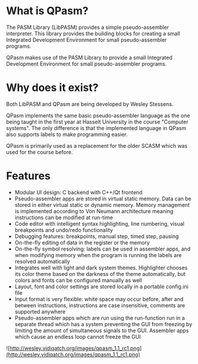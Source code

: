 # What is QPasm? #

The PASM Library (LibPASM) provides a simple pseudo-assembler interpreter. This library provides the building blocks for creating a small Integrated Development Environment for small pseudo-assembler programs.

QPasm makes use of the PASM Library to provide a small Integrated Development Environment for small pseudo-assembler programs.

# Why does it exist? #

Both LibPASM and QPasm are being developed by Wesley Stessens.

QPasm implements the same basic pseudo-assembler language as the one being taught in the first year at Hasselt University in the course "Computer systems". The only difference is that the implemented language in QPasm also supports labels to make programming easier.

QPasm is primarily used as a replacement for the older SCASM which was used for the course before.

# Features #

  * Modular UI design: C backend with C++/Qt frontend
  * Pseudo-assembler apps are stored in virtual static memory. Data can be stored in either virtual static or dynamic memory. Memory management is implemented according to Von Neumann architecture meaning instructions can be modified at run-time
  * Code editor with intelligent syntax highlighting, line numbering, visual breakpoints and undo/redo functionality
  * Debugging features: breakpoints, manual step, timed step, pausing
  * On-the-fly editing of data in the register or the memory
  * On-the-fly symbol resolving: labels can be used in assembler apps, and when modifying memory when the program is running the labels are resolved automatically
  * Integrates well with light and dark system themes. Highlighter chooses its color theme based on the darkness of the theme automatically, but colors and fonts can be configured manually as well
  * Layout, font and color settings are stored locally in a portable config.ini file
  * Input format is very flexible: white space may occur before, after and between instructions, instructions are case insensitive, comments are supported anywhere
  * Pseudo-assembler apps which are run using the run-function run in a separate thread which has a system preventing the GUI from freezing by limiting the amount of simultaneous signals to the GUI. Assembler apps which cause an endless loop cannot freeze the GUI

![http://wesley.vidiqatch.org/images/qpasm_1.1_rc1.png](http://wesley.vidiqatch.org/images/qpasm_1.1_rc1.png)
